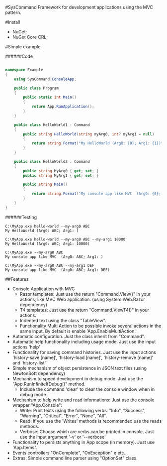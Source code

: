 #SysCommand
Framework for development applications using the MVC pattern.

#Install

* NuGet: 
* NuGet Core CRL: 

#Simple example

######Code

```csharp

namespace Example
{
    using SysCommand.ConsoleApp;

    public class Program
    {
        public static int Main()
        {
            return App.RunApplication();
        }
    }

    public class HelloWorld1 : Command
    {
        public string HelloWorld(string myArg0, int? myArg1 = null)
        {
            return string.Format("My HelloWorld (Arg0: {0}; Arg1: {1})", myArg0, myArg1);
        }
    }

    public class HelloWorld2 : Command
    {
        public string MyArg0 { get; set; }
        public string MyArg1 { get; set; }

        public string Main()
        {
            return string.Format("My console app like MVC  (Arg0: {0}; Arg1: {1})", MyArg0, MyArg1);
        }
    }
}

```

######Testing

```
C:\MyApp.exe hello-world --my-arg0 ABC
My HelloWorld (Arg0: ABC; Arg1: )

C:\MyApp.exe hello-world --my-arg0 ABC --my-arg1 10000
My HelloWorld (Arg0: ABC; Arg1: 10000)

C:\MyApp.exe --my-arg0 ABC
My console app like MVC  (Arg0: ABC; Arg1: )

C:\MyApp.exe --my-arg0 ABC --my-arg1 DEF
My console app like MVC  (Arg0: ABC; Arg1: DEF)
```

##Features

  * Console Application with MVC
    * Razor templates: Just use the return "Command.View()" in your actions, like MVC Web application. (using System.Web.Razor dependency)
    * T4 templates: Just use the return "Command.ViewT4()" in your actions.
    * Indented text using the class "TableView".
    * Functionality Multi Action to be possible invoke several actions in the same input. By default is enable 'App.EnableMultiAction'.
  * Automatic configuration. Just the class inherit from "Command".
  * Automatic help functionality including usage mode. Just use the input actions 'help'
  * Functionality for saving command histories. Just use the input actions 'history-save [name]', 'history-load [name]', 'history-remove [name]' and 'history-list'
  * Simple mechanism of object persistence in JSON text files (using NewtonSoft dependency)
  * Mechanism to speed development in debug mode. Just use the "App.RunInfiniteIfDebug()" method.
    * Include the command 'clear' to clear the console window when in debug mode.
  * Mechanism to help write and read informations: Just use the console wrapper "App.Console":
    * Write: Print texts using the following verbs: "Info", "Success", "Warning", "Critical", "Error", "None", "All".
    * Read: If you use the 'Writes' methods is recommended use the reads methods.
    * Verbose: Choose which are verbs can be printed in console. Just use the input argument '-v' or '--verbose'
  * Functionality to persists anything in App scope (in memory). Just use 'App.Items".
  * Events controllers "OnComplete", "OnException" e etc...
  * Extras: Simple command line parser using "OptionSet" class.